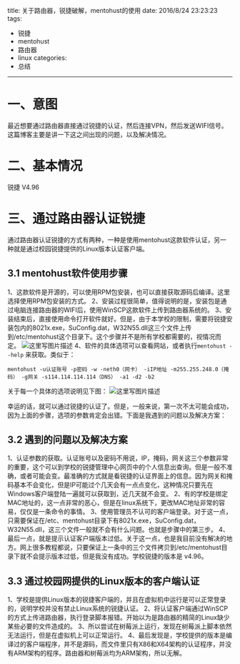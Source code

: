 ﻿title: 关于路由器，锐捷破解，mentohust的使用
date: 2016/8/24 23:23:23
tags: 
- 锐捷
- mentohust
- 路由器
- linux
categories:
- 总结
---
# 一、意图
最近想要通过路由器直接通过锐捷的认证，然后连接VPN，然后发送WIFI信号。这篇博客主要是讲一下这之间出现的问题，以及解决情况。

# 二、基本情况
锐捷 V4.96

# 三、通过路由器认证锐捷
通过路由器认证锐捷的方式有两种，一种是使用mentohust这款软件认证，另一种就是通过校园锐捷提供的Linux版本认证客户端。

<!-- more -->

## 3.1 mentohust软件使用步骤
1、这款软件是开源的，可以使用RPM包安装，也可以直接获取源码后编译。这里选择使用RPM包安装的方式。
2、安装过程很简单，值得说明的是，安装包是通过电脑连接路由器的WIFI后，使用WinSCP这款软件上传到路由器系统的。
3、安装结束后，直接使用命令打开软件就好。但是，由于本学校的限制，需要将锐捷安装包内的8021x.exe，SuConfig.dat，W32N55.dll这三个文件上传到/etc/mentohust这个目录下。这个步骤并不是所有学校都需要的，视情况而定。
![这里写图片描述](http://img.blog.csdn.net/20160820192331858)
4、软件的具体选项可以查看网站，或者执行`mentohust --help` 来获取。类似于：
```
mentohust -u认证账号 -p密码 -w -neth0（网卡） -iIP地址 -m255.255.248.0（掩码） -g网关 -s114.114.114.114（DNS） -a1 -d2 -b2
```
关于每一个具体的选项说明见下图：
![这里写图片描述](http://img.blog.csdn.net/20160820191946087)

幸运的话，就可以通过锐捷的认证了。但是，一般来说，第一次不太可能会成功，因为上面的步骤，选项的参数肯定会出错。下面是我遇到的问题以及解决方案：
## 3.2 遇到的问题以及解决方案
1、认证参数的获取。认证账号以及密码不用说，IP，掩码，网关这三个参数非常的重要，这个可以到学校的锐捷管理中心网页中的个人信息出查询。但是一般不准确，或者可能会变。最准确的方式就是看锐捷的认证界面上的信息。因为网关和掩码基本不会变化，但是IP可能过个几天会有一点点变化，这种情况只要先在Windows客户端登陆一遍就可以获取到，近几天就不会变。
2、有的学校是绑定MAC地址的，这一点非常的恶心，但是在linux系统下，更改MAC地址非常的容易，仅仅是一条命令的事情。
3、使用管理员不认可的客户端登录。对于这一点，只需要保证在/etc、mentohust目录下有8021x.exe，SuConfig.dat，W32N55.dll，这三个文件一般就不会有什么问题。也就是步骤中的第三步。
4、最后一点，就是提示认证客户端版本过低。关于这一点，也是我目前没有解决的地方。网上很多教程都说，只要保证上一条中的三个文件拷贝到/etc/mentohust目录下就不会提示版本过低，但是我没有成功。学校锐捷的版本是	v4.96。

## 3.3 通过校园网提供的Linux版本的客户端认证
1、学校是提供Linux版本的锐捷客户端的，并且在虚拟机中运行是可以正常登录的，说明学校并没有禁止Linux系统的锐捷认证。
2、将认证客户端通过WinSCP的方式上传进路由器，执行登录脚本报错。开始以为是路由器的精简的Linux缺少某些必要的文件造成的。
3、所以尝试在树莓派上运行，发现在树莓派上脚本依然无法运行，但是在虚拟机上可以正常运行。
4、最后发现是，学校提供的版本是编译过的客户端程序，并不是源码，而文件里只有X86和X64架构的认证程序，并没有ARM架构的程序。路由器和树莓派均为ARM架构，所以无解。
























